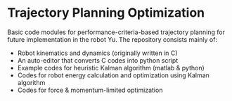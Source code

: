 # Trajectory Planning Optimization
Basic code modules for performance-criteria-based trajectory planning for future implementation in the robot Yu. The repository consists mainly of:

* Robot kinematics and dynamics (originally written in C)
* An auto-editor that converts C codes into python script
* Example codes for heuristic Kalman algorithm (matlab & python)
* Codes for robot energy calculation and optimization using Kalman algorithm
* Codes for force & momentum-limited optimization
